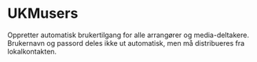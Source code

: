 UKMusers
========

Oppretter automatisk brukertilgang for alle arrangører og media-deltakere.
Brukernavn og passord deles ikke ut automatisk, men må distribueres fra lokalkontakten.